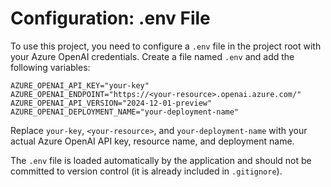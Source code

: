 # Configuration: .env File

To use this project, you need to configure a `.env` file in the project root with your Azure OpenAI credentials. Create a file named `.env` and add the following variables:

```
AZURE_OPENAI_API_KEY="your-key"
AZURE_OPENAI_ENDPOINT="https://<your-resource>.openai.azure.com/"
AZURE_OPENAI_API_VERSION="2024-12-01-preview"
AZURE_OPENAI_DEPLOYMENT_NAME="your-deployment-name"
```


Replace `your-key`, `<your-resource>`, and `your-deployment-name` with your actual Azure OpenAI API key, resource name, and deployment name.

The `.env` file is loaded automatically by the application and should not be committed to version control (it is already included in `.gitignore`).